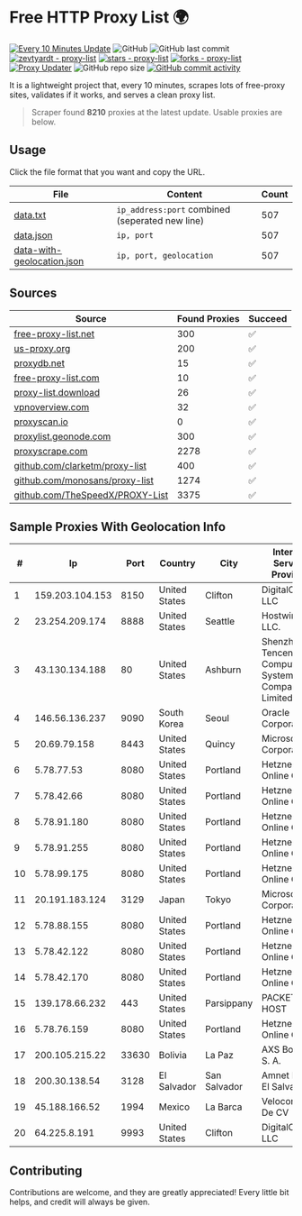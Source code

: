 
# Free HTTP Proxy List 🌍

[![Every 10 Minutes Update](https://github.com/mertguvencli/http-proxy-list/actions/workflows/main.yml/badge.svg?branch=main)](https://github.com/mertguvencli/http-proxy-list/actions/workflows/main.yml)
![GitHub](https://img.shields.io/github/license/mertguvencli/http-proxy-list)
![GitHub last commit](https://img.shields.io/github/last-commit/mertguvencli/http-proxy-list)
[![zevtyardt - proxy-list](https://img.shields.io/static/v1?label=zevtyardt&message=proxy-list&color=blue&logo=github)](https://github.com/zevtyardt/proxy-list "Go to GitHub repo")
[![stars - proxy-list](https://img.shields.io/github/stars/zevtyardt/proxy-list?style=social)](https://github.com/zevtyardt/proxy-list)
[![forks - proxy-list](https://img.shields.io/github/forks/zevtyardt/proxy-list?style=social)](https://github.com/zevtyardt/proxy-list)
[![Proxy Updater](https://github.com/zevtyardt/proxy-list/workflows/Proxy%20Updater/badge.svg)](https://github.com/zevtyardt/proxy-list/actions?query=workflow:"Proxy+Updater")
![GitHub repo size](https://img.shields.io/github/repo-size/zevtyardt/proxy-list)
[![GitHub commit activity](https://img.shields.io/github/commit-activity/m/zevtyardt/proxy-list?logo=commits)](https://github.com/zevtyardt/proxy-list/commits/main)

It is a lightweight project that, every 10 minutes, scrapes lots of free-proxy sites, validates if it works, and serves a clean proxy list.

> Scraper found **8210** proxies at the latest update. Usable proxies are below.

## Usage

Click the file format that you want and copy the URL.

|File|Content|Count|
|----|-------|-----|
|[data.txt](https://raw.githubusercontent.com/mertguvencli/http-proxy-list/main/proxy-list/data.txt)|`ip_address:port` combined (seperated new line)|507|
|[data.json](https://raw.githubusercontent.com/mertguvencli/http-proxy-list/main/proxy-list/data.json)|`ip, port`|507|
|[data-with-geolocation.json](https://raw.githubusercontent.com/mertguvencli/http-proxy-list/main/proxy-list/data-with-geolocation.json)|`ip, port, geolocation`|507|

## Sources

|Source|Found Proxies|Succeed|
|------|-------------|-------|
|[free-proxy-list.net](https://free-proxy-list.net)|300|✅|
|[us-proxy.org](https://www.us-proxy.org)|200|✅|
|[proxydb.net](http://proxydb.net)|15|✅|
|[free-proxy-list.com](https://free-proxy-list.com/?page=&port=&type%5B%5D=http&type%5B%5D=https&up_time=0&search=Search)|10|✅|
|[proxy-list.download](https://www.proxy-list.download/HTTP)|26|✅|
|[vpnoverview.com](https://vpnoverview.com/privacy/anonymous-browsing/free-proxy-servers)|32|✅|
|[proxyscan.io](https://www.proxyscan.io)|0|✅|
|[proxylist.geonode.com](https://proxylist.geonode.com/api/proxy-list?limit=300&page=1&sort_by=lastChecked&sort_type=desc&protocols=http,https)|300|✅|
|[proxyscrape.com](https://api.proxyscrape.com/v2/?request=displayproxies&protocol=http&timeout=10000&country=all&ssl=all&anonymity=all)|2278|✅|
|[github.com/clarketm/proxy-list](https://raw.githubusercontent.com/clarketm/proxy-list/master/proxy-list-raw.txt)|400|✅|
|[github.com/monosans/proxy-list](https://raw.githubusercontent.com/monosans/proxy-list/main/proxies/http.txt)|1274|✅|
|[github.com/TheSpeedX/PROXY-List](https://raw.githubusercontent.com/TheSpeedX/PROXY-List/master/http.txt)|3375|✅|


## Sample Proxies With Geolocation Info

|#|Ip|Port|Country|City|Internet Service Provider|
|-|--|----|-------|----|-------------------------|
|1|159.203.104.153|8150|United States|Clifton|DigitalOcean, LLC|
|2|23.254.209.174|8888|United States|Seattle|Hostwinds LLC.|
|3|43.130.134.188|80|United States|Ashburn|Shenzhen Tencent Computer Systems Company Limited|
|4|146.56.136.237|9090|South Korea|Seoul|Oracle Corporation|
|5|20.69.79.158|8443|United States|Quincy|Microsoft Corporation|
|6|5.78.77.53|8080|United States|Portland|Hetzner Online GmbH|
|7|5.78.42.66|8080|United States|Portland|Hetzner Online GmbH|
|8|5.78.91.180|8080|United States|Portland|Hetzner Online GmbH|
|9|5.78.91.255|8080|United States|Portland|Hetzner Online GmbH|
|10|5.78.99.175|8080|United States|Portland|Hetzner Online GmbH|
|11|20.191.183.124|3129|Japan|Tokyo|Microsoft Corporation|
|12|5.78.88.155|8080|United States|Portland|Hetzner Online GmbH|
|13|5.78.42.122|8080|United States|Portland|Hetzner Online GmbH|
|14|5.78.42.170|8080|United States|Portland|Hetzner Online GmbH|
|15|139.178.66.232|443|United States|Parsippany|PACKET-HOST|
|16|5.78.76.159|8080|United States|Portland|Hetzner Online GmbH|
|17|200.105.215.22|33630|Bolivia|La Paz|AXS Bolivia S. A.|
|18|200.30.138.54|3128|El Salvador|San Salvador|Amnet Datos El Salvador|
|19|45.188.166.52|1994|Mexico|La Barca|Velocom SA De CV|
|20|64.225.8.191|9993|United States|Clifton|DigitalOcean, LLC|



## Contributing

Contributions are welcome, and they are greatly appreciated! Every
little bit helps, and credit will always be given.

